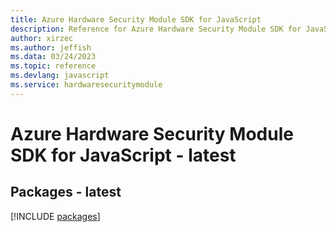 ```yaml
---
title: Azure Hardware Security Module SDK for JavaScript
description: Reference for Azure Hardware Security Module SDK for JavaScript
author: xirzec
ms.author: jeffish
ms.data: 03/24/2023
ms.topic: reference
ms.devlang: javascript
ms.service: hardwaresecuritymodule
---
```

# Azure Hardware Security Module SDK for JavaScript - latest
## Packages - latest
[!INCLUDE [packages](hardware-security-module-index.md)]